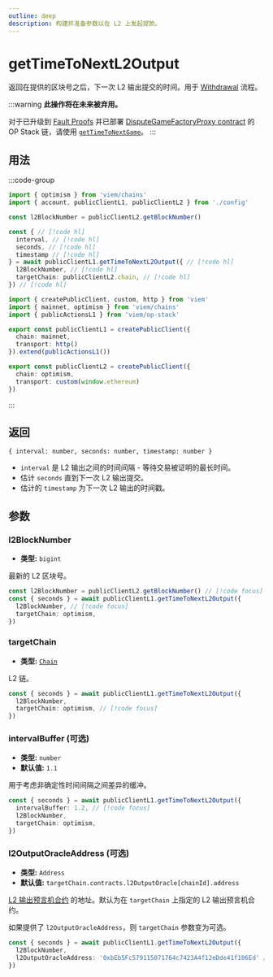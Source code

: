```yaml
---
outline: deep
description: 构建并准备参数以在 L2 上发起提款。
---
```


# getTimeToNextL2Output

返回在提供的区块号之后，下一次 L2 输出提交的时间。用于 [Withdrawal](/op-stack/guides/withdrawals) 流程。

:::warning
**此操作将在未来被弃用。**

对于已升级到 [Fault Proofs](https://docs.optimism.io/stack/protocol/fault-proofs/overview) 并已部署 [DisputeGameFactoryProxy contract](https://github.com/ethereum-optimism/superchain-registry/blob/main/superchain/extra/addresses/addresses.json) 的 OP Stack 链，请使用 [`getTimeToNextGame`](/op-stack/actions/getTimeToNextGame)。
:::

## 用法

:::code-group

```ts [example.ts]
import { optimism } from 'viem/chains'
import { account, publicClientL1, publicClientL2 } from './config'

const l2BlockNumber = publicClientL2.getBlockNumber()

const { // [!code hl]
  interval, // [!code hl]
  seconds, // [!code hl]
  timestamp // [!code hl]
} = await publicClientL1.getTimeToNextL2Output({ // [!code hl]
  l2BlockNumber, // [!code hl]
  targetChain: publicClientL2.chain, // [!code hl]
}) // [!code hl]
```

```ts [config.ts]
import { createPublicClient, custom, http } from 'viem'
import { mainnet, optimism } from 'viem/chains'
import { publicActionsL1 } from 'viem/op-stack'

export const publicClientL1 = createPublicClient({
  chain: mainnet,
  transport: http()
}).extend(publicActionsL1())

export const publicClientL2 = createPublicClient({
  chain: optimism,
  transport: custom(window.ethereum)
})
```

:::

## 返回

`{ interval: number, seconds: number, timestamp: number }`

- `interval` 是 L2 输出之间的时间间隔 - 等待交易被证明的最长时间。
- 估计 `seconds` 直到下一次 L2 输出提交。
- 估计的 `timestamp` 为下一次 L2 输出的时间戳。

## 参数

### l2BlockNumber

- **类型:** `bigint`

最新的 L2 区块号。

```ts
const l2BlockNumber = publicClientL2.getBlockNumber() // [!code focus]
const { seconds } = await publicClientL1.getTimeToNextL2Output({ 
  l2BlockNumber, // [!code focus]
  targetChain: optimism, 
}) 
```

### targetChain

- **类型:** [`Chain`](/docs/glossary/types#chain)

L2 链。

```ts
const { seconds } = await publicClientL1.getTimeToNextL2Output({
  l2BlockNumber,
  targetChain: optimism, // [!code focus]
})
```

### intervalBuffer (可选)

- **类型:** `number`
- **默认值:** `1.1`

用于考虑非确定性时间间隔之间差异的缓冲。

```ts
const { seconds } = await publicClientL1.getTimeToNextL2Output({ 
  intervalBuffer: 1.2, // [!code focus]
  l2BlockNumber,
  targetChain: optimism, 
}) 
```

### l2OutputOracleAddress (可选)

- **类型:** `Address`
- **默认值:** `targetChain.contracts.l2OutputOracle[chainId].address`

[L2 输出预言机合约](https://github.com/ethereum-optimism/optimism/blob/develop/packages/contracts-bedrock/src/L1/L2OutputOracle.sol) 的地址。默认为在 `targetChain` 上指定的 L2 输出预言机合约。

如果提供了 `l2OutputOracleAddress`，则 `targetChain` 参数变为可选。

```ts
const { seconds } = await publicClientL1.getTimeToNextL2Output({
  l2BlockNumber,
  l2OutputOracleAddress: '0xbEb5Fc579115071764c7423A4f12eDde41f106Ed' // [!code focus]
})
```